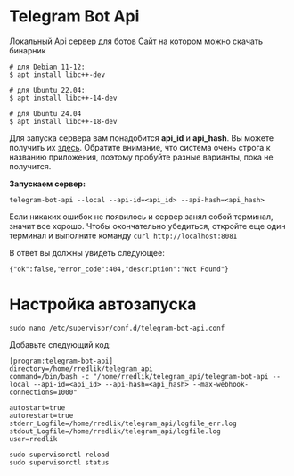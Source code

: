 # Telegram Bot Api
 Локальный Api сервер для ботов
 [Сайт](https://alexell.ru/blog/various/podnimaem-server-telegram-local-bot-api.html) на котором можно скачать бинарник

```
# для Debian 11-12: 
$ apt install libc++-dev 

# для Ubuntu 22.04: 
$ apt install libc++-14-dev 

# для Ubuntu 24.04 
$ apt install libc++-18-dev
```

Для запуска сервера вам понадобится **api_id** и **api_hash**. Вы можете получить их [здесь](https://my.telegram.org/apps). Обратите внимание, что система очень строга к названию приложения, поэтому пробуйте разные варианты, пока не получится.

**Запускаем сервер:**
```
telegram-bot-api --local --api-id=<api_id> --api-hash=<api_hash>
```

Если никаких ошибок не появилось и сервер занял собой терминал, значит все хорошо. Чтобы окончательно убедиться, откройте еще один терминал и выполните команду `curl http://localhost:8081`

В ответ вы должны увидеть следующее:

```
{"ok":false,"error_code":404,"description":"Not Found"}
```

# Настройка автозапуска

```
sudo nano /etc/supervisor/conf.d/telegram-bot-api.conf
```


Добавьте следующий код:

```
[program:telegram-bot-api]
directory=/home/rredlik/telegram_api
command=/bin/bash -c "/home/rredlik/telegram_api/telegram-bot-api --local --api-id=<api_id> --api-hash=<api_hash> --max-webhook-connections=1000"

autostart=true
autorestart=true
stderr_Logfile=/home/rredlik/telegram_api/logfile_err.log
stdout_Logfile=/home/rredlik/telegram_api/logfile.log
user=rredlik
```

```
sudo supervisorctl reload
sudo supervisorctl status
```

